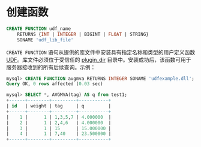 # 创建函数

```sql
CREATE FUNCTION udf_name
    RETURNS {INT | INTEGER | BIGINT | FLOAT | STRING}
    SONAME 'udf_lib_file'
```

`CREATE FUNCTION` 语句从提供的库文件中安装具有指定名称和类型的用户定义函数 [UDF](../../../Extensions/UDFs_and_Plugins/UDF.md)。库文件必须位于受信任的 [plugin_dir](../../../Server_settings/Common.md#plugin_dir) 目录中。安装成功后，该函数可用于服务器接收到的所有后续查询。示例：

```sql
mysql> CREATE FUNCTION avgmva RETURNS INTEGER SONAME 'udfexample.dll';
Query OK, 0 rows affected (0.03 sec)

mysql> SELECT *, AVGMVA(tag) AS q from test1;
+------+--------+---------+-----------+
| id   | weight | tag     | q         |
+------+--------+---------+-----------+
|    1 |      1 | 1,3,5,7 | 4.000000  |
|    2 |      1 | 2,4,6   | 4.000000  |
|    3 |      1 | 15      | 15.000000 |
|    4 |      1 | 7,40    | 23.500000 |
+------+--------+---------+-----------+
```
<!-- proofread -->
